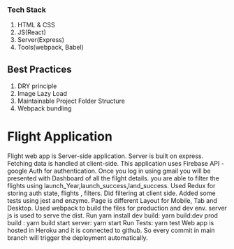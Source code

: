 
### Tech Stack
1.  HTML  & CSS
2.  JS(React)
3. Server(Express)
4. Tools(webpack,  Babel)

## Best Practices

1.  DRY principle
2.  Image Lazy Load
3.  Maintainable Project Folder Structure
4.  Webpack bundling

# Flight Application
Flight web app is Server-side application. Server is built on express.
Fetching data is handled at client-side.
This application uses Firebase API - google Auth for authentication.
Once you log in using gmail you will be presented with Dashboard of all the filght details.
you are able to filter the flights using launch_Year,launch_success,land_success.
Used Redux for storing auth state, flights , filters.
Did filtering at client side.
Added some tests using jest and enzyme.
Page is different Layout for Mobile, Tab and Desktop.
Used webpack to build the files for production and dev env.
server js is used to serve the dist.
Run yarn install
dev build: yarn build:dev
prod build : yarn build
start server: yarn start
Run Tests: yarn test
Web app is hosted in Heroku and it  is connected to github. So every commit in main branch will trigger the deployment automatically.





